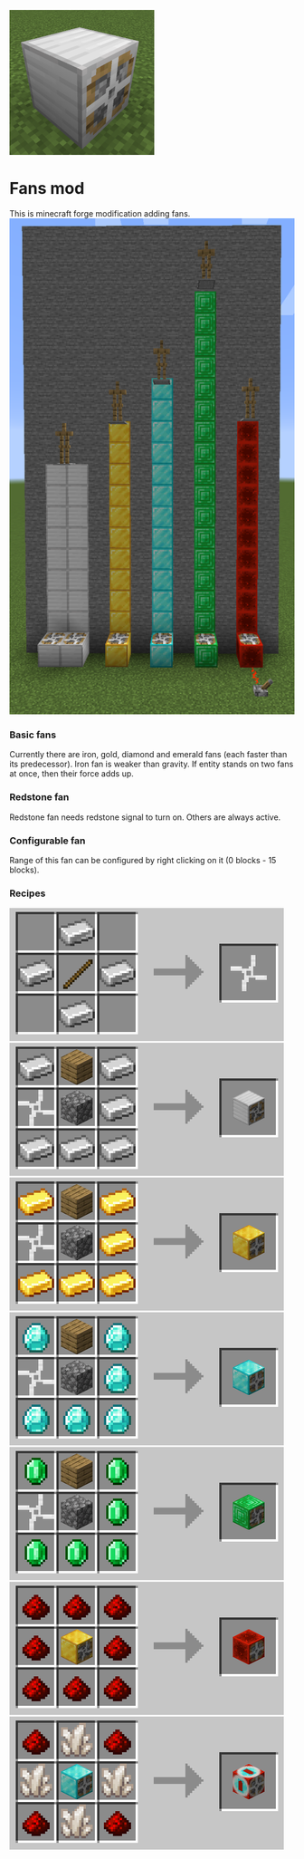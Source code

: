 ![Logo image](./screenshots/logo_scaled.png)
# Fans mod
This is minecraft forge modification adding fans.
![Image of fans](./screenshots/up.png)

### Basic fans
Currently there are iron, gold, diamond and emerald fans (each faster than its predecessor).
Iron fan is weaker than gravity. If entity stands on two fans at once, then their force adds up.

### Redstone fan
Redstone fan needs redstone signal to turn on. Others are always active.

### Configurable fan
Range of this fan can be configured by right clicking on it (0 blocks - 15 blocks).

### Recipes
![Propeller](./screenshots/crafting_propeller.png)
![Iron fan](./screenshots/crafting_iron.png)
![Gold fan](./screenshots/crafting_gold.png)
![Diamond fan](./screenshots/crafting_diamond.png)
![Emerald fan](./screenshots/crafting_emerald.png)
![Redstone fan](./screenshots/crafting_redstone.png)
![Configurable fan](./screenshots/crafting_configurable.png)